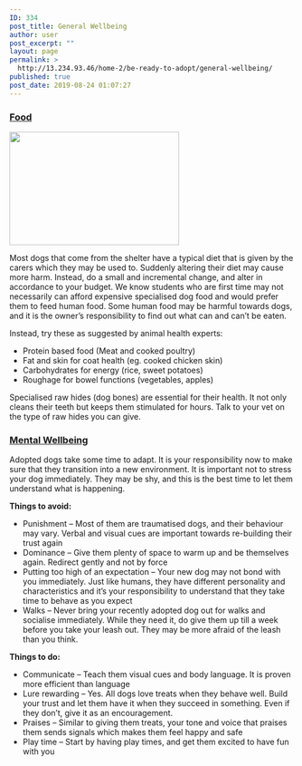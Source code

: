 ```yaml
---
ID: 334
post_title: General Wellbeing
author: user
post_excerpt: ""
layout: page
permalink: >
  http://13.234.93.46/home-2/be-ready-to-adopt/general-wellbeing/
published: true
post_date: 2019-08-24 01:07:27
---
```

<h3><strong><u>Food</u></strong></h3><p><img src="http://13.234.93.46/wp-content/uploads/2019/08/general-wellbeing-300x200.jpg" alt="" width="300" height="200" /></p>Most dogs that come from the shelter have a typical diet that is given by the carers which they may be used to. Suddenly altering their diet may cause more harm. Instead, do a small and incremental change, and alter in accordance to your budget. We know students who are first time may not necessarily can afford expensive specialised dog food and would prefer them to feed human food. Some human food may be harmful towards dogs, and it is the owner’s responsibility to find out what can and can’t be eaten.<p>Instead, try these as suggested by animal health experts:</p><ul><li>Protein based food (Meat and cooked poultry)</li><li>Fat and skin for coat health (eg. cooked chicken skin)</li><li>Carbohydrates for energy (rice, sweet potatoes)</li><li>Roughage for bowel functions (vegetables, apples)</li></ul><p>Specialised raw hides (dog bones) are essential for their health. It not only cleans their teeth but keeps them stimulated for hours. Talk to your vet on the type of raw hides you can give.</p><h3><strong><u>Mental Wellbeing</u></strong></h3><p>Adopted dogs take some time to adapt. It is your responsibility now to make sure that they transition into a new environment. It is important not to stress your dog immediately. They may be shy, and this is the best time to let them understand what is happening.</p><p><strong>Things to avoid:</strong></p><ul><li>Punishment – Most of them are traumatised dogs, and their behaviour may vary. Verbal and visual cues are important towards re-building their trust again</li><li>Dominance – Give them plenty of space to warm up and be themselves again. Redirect gently and not by force</li><li>Putting too high of an expectation – Your new dog may not bond with you immediately. Just like humans, they have different personality and characteristics and it’s your responsibility to understand that they take time to behave as you expect</li><li>Walks – Never bring your recently adopted dog out for walks and socialise immediately. While they need it, do give them up till a week before you take your leash out. They may be more afraid of the leash than you think.</li></ul><p><strong>Things to do:</strong></p><ul><li>Communicate – Teach them visual cues and body language. It is proven more efficient than language</li><li>Lure rewarding – Yes. All dogs love treats when they behave well. Build your trust and let them have it when they succeed in something. Even if they don’t, give it as an encouragement.</li><li>Praises – Similar to giving them treats, your tone and voice that praises them sends signals which makes them feel happy and safe</li><li>Play time – Start by having play times, and get them excited to have fun with you</li></ul>